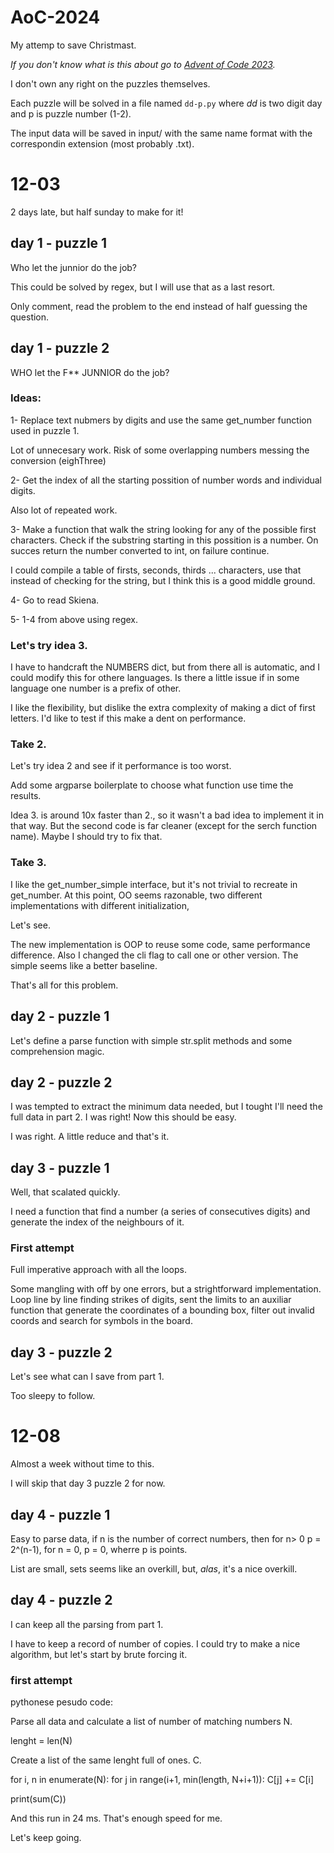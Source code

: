# AoC-2024
My attemp to save Christmast.

*If you don't know what is this about go to
[Advent of Code 2023](https://adventofcode.com/2023/).*

I don't own any right on the puzzles themselves.

Each puzzle will be solved in a file named ``dd-p.py`` where *dd* is two digit
day and p is puzzle number (1-2).

The input data will be saved in input/ with the same name format with the
correspondin extension (most probably .txt).

# 12-03
2 days late, but half sunday to make for it!

## day 1 - puzzle 1

Who let the junnior do the job?

This could be solved by regex, but I will use that as a last resort.

Only comment, read the problem to the end instead of half guessing the question.


## day 1 - puzzle 2

WHO let the F** JUNNIOR do the job?

### Ideas:
1- Replace text nubmers by digits and use the same get_number function
   used in puzzle 1. 
 
   Lot of unnecesary work. Risk of some overlapping numbers messing the
   conversion (eighThree)

2- Get the index of all the starting possition of number words and individual
   digits. 

   Also lot of repeated work.

3- Make a function that walk the string looking for any of the possible first
   characters.
   Check if the substring starting in this possition is a number.
   On succes return the number converted to int, on failure continue.

   I could compile a table of firsts, seconds, thirds ... characters, 
   use that instead of checking for the string, but I think this is a good
   middle ground.

4- Go to read Skiena. 

5- 1-4 from above using regex.

### Let's try idea 3.

I have to handcraft the NUMBERS dict, but from there all is automatic,
and I could modify this for othere languages. Is there a little issue
if in some language one number is a prefix of other.

I like the flexibility, but dislike the extra complexity of making a 
dict of first letters. I'd like to test if this make a dent on performance.

### Take 2. 
Let's try idea 2 and see if it performance is too worst.

Add some argparse boilerplate to choose what function use
time the results. 

Idea 3. is around 10x faster than 2., so it wasn't a bad idea to implement
it in that way. But the second code is far cleaner
(except for the serch function name).
Maybe I should try to fix that.

### Take 3. 

I like the get_number_simple interface, but it's not trivial
to recreate in get_number. At this point, OO seems razonable,
two different implementations with different initialization,

Let's see.

The new implementation is OOP to reuse some code, same performance
difference.
Also I changed the cli flag to call one or other version.
The simple seems like a better baseline.

That's all for this problem.

## day 2 - puzzle 1

Let's define a parse function with simple str.split methods and some
comprehension magic.

## day 2 - puzzle 2
I was tempted to extract the minimum data needed, but I tought I'll need
the full data in part 2. I was right! Now this should be easy.

I was right. A little reduce and that's it.

## day 3 - puzzle 1
Well, that scalated quickly. 

I need a function that find a number (a series of consecutives digits)
and generate the index of the neighbours of it.

### First attempt
Full imperative approach with all the loops. 

Some mangling with off by one errors, but a strightforward implementation.
Loop line by line finding strikes of digits, sent the limits to an auxiliar
function that generate the coordinates of a bounding box, filter out
invalid coords and search for symbols in the board.

## day 3 - puzzle 2
Let's see what can I save from part 1.

Too sleepy to follow. 

# 12-08
Almost a week without time to this.

I will skip that day 3 puzzle 2 for now. 

## day 4 - puzzle 1

Easy to parse data, if n is the number of correct numbers, then 
for n> 0  p = 2^(n-1), for n = 0, p = 0, wherre p is points.

List are small, sets seems like an overkill, but, _alas_, it's a nice
overkill.

## day 4 - puzzle 2

I can keep all the parsing from part 1. 

I have to keep a record of number of copies.
I could try to make a nice algorithm, but let's start by brute
forcing it.

### first attempt

pythonese pesudo code:

Parse all data and calculate a list of number of matching numbers N.

lenght = len(N)

Create a list of the same lenght full of ones. C.

for i, n in enumerate(N):
   for j in range(i+1, min(length, N+i+1)):
      C[j] += C[i]

print(sum(C))

And this run in 24 ms. That's enough speed for me.

Let's keep going.


